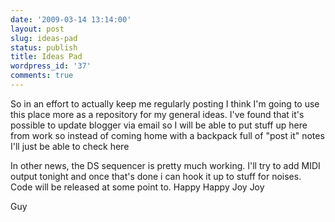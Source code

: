 ```yaml
---
date: '2009-03-14 13:14:00'
layout: post
slug: ideas-pad
status: publish
title: Ideas Pad
wordpress_id: '37'
comments: true
---
```


So in an effort to actually keep me regularly posting I think I'm going to use this place more as a repository for my general ideas. I've found that it's possible to update blogger via email so I will be able to put stuff up here from work so instead of coming home with a backpack full of "post it" notes I'll just be able to check here  
  
In other news, the DS sequencer is pretty much working. I'll try to add MIDI output tonight and once that's done i can hook it up to stuff for noises. Code will be released at some point to. Happy Happy Joy Joy  
  
Guy
